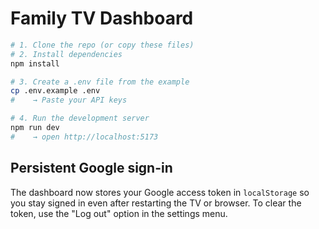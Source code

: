 # Family TV Dashboard

```bash
# 1. Clone the repo (or copy these files)
# 2. Install dependencies
npm install

# 3. Create a .env file from the example
cp .env.example .env
#    → Paste your API keys

# 4. Run the development server
npm run dev
#    → open http://localhost:5173

```

## Persistent Google sign-in

The dashboard now stores your Google access token in `localStorage` so you
stay signed in even after restarting the TV or browser. To clear the token,
use the "Log out" option in the settings menu.
